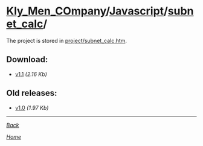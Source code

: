 ﻿# [Kly_Men_COmpany](https://github.com/aleksusklim/Kly_Men_COmpany "Kly_Men_COmpany")/[Javascript](https://github.com/aleksusklim/Kly_Men_COmpany/tree/master/Javascript "Kly_Men_COmpany/Javascript/")/[subnet_calc](https://github.com/aleksusklim/subnet_calc "Kly_Men_COmpany/Javascript/subnet_calc/")/

The project is stored in [project/subnet_calc.htm](./project/subnet_calc.htm).

## Download:

- [v1.1](https://aleksusklim.github.io/Online/subnet_calc.htm) _(2.16 Kb)_

## Old releases:

- [v1.0](http://klimaleksus.narod.ru/Files/3/subnet.htm) _(1.97 Kb)_

---

_[Back](https://github.com/aleksusklim/Kly_Men_COmpany/tree/master/Javascript "Kly_Men_COmpany/Javascript/")_

_[Home](https://github.com/aleksusklim/Kly_Men_COmpany "Kly_Men_COmpany")_
